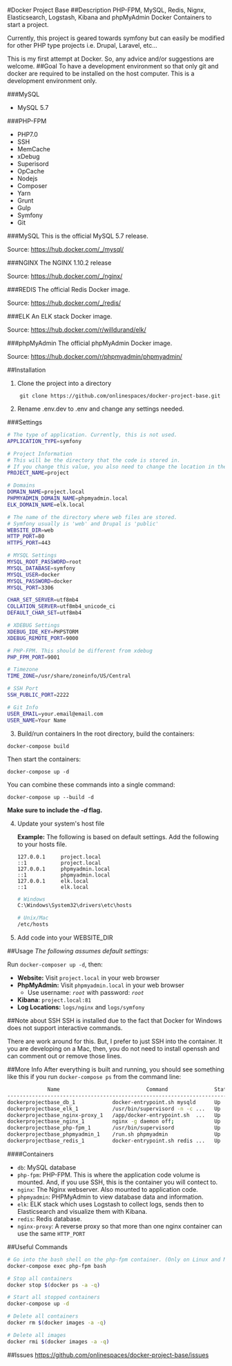 #Docker Project Base
##Description
PHP-FPM, MySQL, Redis, Nignx, Elasticsearch, Logstash, Kibana and phpMyAdmin Docker Containers to start a project.

Currently, this project is geared towards symfony but can easily be modified for other PHP type projects i.e. Drupal, Laravel, etc...

This is my first attempt at Docker. So, any advice and/or suggestions are welcome.
##Goal
To have a development environment so that only git and docker are required to be installed on the host computer. This is a development environment only.

###MySQL
- MySQL 5.7

###PHP-FPM
- PHP7.0
- SSH
- MemCache
- xDebug
- Superisord
- OpCache
- Nodejs
- Composer
- Yarn
- Grunt
- Gulp
- Symfony
- Git

###MySQL
This is the official MySQL 5.7 release.

Source:  https://hub.docker.com/_/mysql/

###NGINX
The NGINX 1.10.2 release

Source:  https://hub.docker.com/_/nginx/

###REDIS
The official Redis Docker image.

Source:  https://hub.docker.com/_/redis/

###ELK
An ELK stack Docker image.

Source:  https://hub.docker.com/r/willdurand/elk/

###phpMyAdmin
The official phpMyAdmin Docker image.

Source:  https://hub.docker.com/r/phpmyadmin/phpmyadmin/

##Installation
1. Clone the project into a directory
```
    git clone https://github.com/onlinespaces/docker-project-base.git
```
2. Rename .env.dev to .env and change any settings needed.

###Settings
```bash
# The type of application. Currently, this is not used.
APPLICATION_TYPE=symfony

# Project Information
# This will be the directory that the code is stored in.
# If you change this value, you also need to change the location in the logstash.conf file
PROJECT_NAME=project

# Domains
DOMAIN_NAME=project.local
PHPMYADMIN_DOMAIN_NAME=phpmyadmin.local
ELK_DOMAIN_NAME=elk.local

# The name of the directory where web files are stored.
# Symfony usually is 'web' and Drupal is 'public'
WEBSITE_DIR=web
HTTP_PORT=80
HTTPS_PORT=443

# MYSQL Settings
MYSQL_ROOT_PASSWORD=root
MYSQL_DATABASE=symfony
MYSQL_USER=docker
MYSQL_PASSWORD=docker
MYSQL_PORT=3306

CHAR_SET_SERVER=utf8mb4
COLLATION_SERVER=utf8mb4_unicode_ci
DEFAULT_CHAR_SET=utf8mb4

# XDEBUG Settings
XDEBUG_IDE_KEY=PHPSTORM
XDEBUG_REMOTE_PORT=9000

# PHP-FPM. This should be different from xdebug
PHP_FPM_PORT=9001

# Timezone
TIME_ZONE=/usr/share/zoneinfo/US/Central

# SSH Port
SSH_PUBLIC_PORT=2222

# Git Info
USER_EMAIL=your.email@email.com
USER_NAME=Your Name
```
3. Build/run containers
In the root directory, build the containers:
```
docker-compose build
```
Then start the containers:
```
docker-compose up -d
```
You can combine these commands into a single command:
```
docker-compose up --build -d
```
**Make sure to include the *-d* flag.**

4. Update your system's host file

   **Example:** The following is based on default settings. Add the following to your hosts file.
   ```
   127.0.0.1     project.local
   ::1           project.local
   127.0.0.1     phpmyadmin.local
   ::1           phpmyadmin.local
   127.0.0.1     elk.local
   ::1           elk.local
   ```
   ```bash
   # Windows
   C:\Windows\System32\drivers\etc\hosts
   ```
   ```bash
   # Unix/Mac
   /etc/hosts
   ```
5. Add code into your WEBSITE_DIR

##Usage
_The following assumes default settings:_

Run ```docker-composer up -d```, then:
- **Website:**  Visit ```project.local``` in your web browser
- **PhpMyAdmin:** Visit ```phpmyadmin.local``` in your web browser
   - Use username:  _```root```_ with password:  _```root```_
- **Kibana**:  ```project.local:81```
- **Log Locations:** ```logs/nginx``` and ```logs/symfony```

##Note about SSH
SSH is installed due to the fact that Docker for Windows does not support interactive commands. 

There are work around for this. But, I prefer to just SSH into the container.  It you are developing on a Mac, then, you do not need to install openssh and can comment out or remove those lines.

##More Info
After everything is built and running, you should see something like this if you run ```docker-compose ps``` from the command line:

```bash
             Name                            Command               State                                  Ports                                 
-----------------------------------------------------------------------------------------------------------------------------------------------
dockerprojectbase_db_1            docker-entrypoint.sh mysqld      Up      0.0.0.0:3306->3306/tcp                                               
dockerprojectbase_elk_1           /usr/bin/supervisord -n -c ...   Up      80/tcp                                                               
dockerprojectbase_nginx-proxy_1   /app/docker-entrypoint.sh  ...   Up      0.0.0.0:443->443/tcp, 0.0.0.0:80->80/tcp                             
dockerprojectbase_nginx_1         nginx -g daemon off;             Up      443/tcp, 80/tcp                                                      
dockerprojectbase_php-fpm_1       /usr/bin/supervisord             Up      0.0.0.0:2222->22/tcp, 0.0.0.0:9000->9000/tcp, 0.0.0.0:9001->9001/tcp 
dockerprojectbase_phpmyadmin_1    /run.sh phpmyadmin               Up      80/tcp                                                               
dockerprojectbase_redis_1         docker-entrypoint.sh redis ...   Up      0.0.0.0:6379->6379/tcp                                               
```
####Containers
- ```db```: MySQL database
- ```php-fpm```: PHP-FPM. This is where the application code volume is mounted. And, if you use SSH, this is the container you will contect to.
- ```nginx```:  The Nginx webserver. Also mounted to application code.
- ```phpmyadmin```: PHPMyAdmin to view database data and information.
- ```elk```:  ELK stack which uses Logstash to collect logs, sends then to Elasticsearch and visualize them with Kibana.
- ```redis```:  Redis database.
- ```nginx-proxy```:  A reverse proxy so that more than one nginx container can use the same ```HTTP_PORT```

##Useful Commands
```bash
# Go into the bash shell on the php-fpm container. (Only on Linux and Mac)
docker-compose exec php-fpm bash
```
```bash
# Stop all containers
docker stop $(docker ps -a -q)
```
```bash
# Start all stopped containers
docker-compose up -d
```
```bash
# Delete all containers
docker rm $(docker images -a -q)
```
```bash
# Delete all images
docker rmi $(docker images -a -q)
```

##Issues 
https://github.com/onlinespaces/docker-project-base/issues


